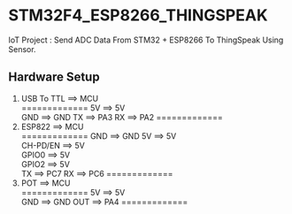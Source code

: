 # STM32F4_ESP8266_THINGSPEAK
IoT Project : Send ADC Data From STM32 + ESP8266 To ThingSpeak Using Sensor.

## Hardware Setup
1. USB To TTL  	==>		MCU 	
=============
5V	==>	5V	
GND	==>	GND	
TX	==>	PA3	
RX	==>	PA2	
=============
2. ESP822 		==>		MCU 	
=============
GND			==>	GND	
5V			==>	5V	
CH-PD/EN	==>	5V	
GPIO0		==>	5V	
GPIO2		==>	5V	
TX			==>	PC7	
RX			==>	PC6	
=============
3. POT			==>		MCU 	
=============
5V	==>	5V	
GND	==>	GND	
OUT	==>	PA4	
=============
